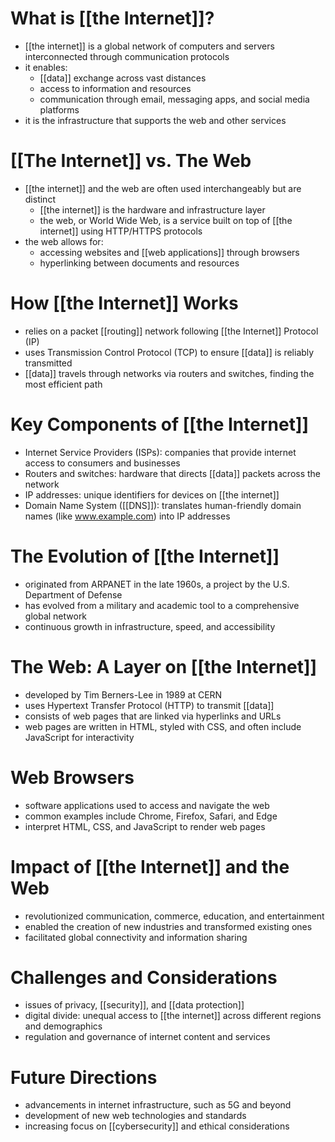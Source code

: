 # What is [[the Internet]]?
- [[the internet]] is a global network of computers and servers interconnected through communication protocols
- it enables:
	- [[data]] exchange across vast distances
	- access to information and resources
	- communication through email, messaging apps, and social media platforms
- it is the infrastructure that supports the web and other services

# [[The Internet]] vs. The Web
- [[the internet]] and the web are often used interchangeably but are distinct
	- [[the internet]] is the hardware and infrastructure layer
	- the web, or World Wide Web, is a service built on top of [[the internet]] using HTTP/HTTPS protocols
- the web allows for:
	- accessing websites and [[web applications]] through browsers
	- hyperlinking between documents and resources

# How [[the Internet]] Works
- relies on a packet [[routing]] network following [[the Internet]] Protocol (IP)
- uses Transmission Control Protocol (TCP) to ensure [[data]] is reliably transmitted
- [[data]] travels through networks via routers and switches, finding the most efficient path

# Key Components of [[the Internet]]
- Internet Service Providers (ISPs): companies that provide internet access to consumers and businesses
- Routers and switches: hardware that directs [[data]] packets across the network
- IP addresses: unique identifiers for devices on [[the internet]]
- Domain Name System ([[DNS]]): translates human-friendly domain names (like www.example.com) into IP addresses

# The Evolution of [[the Internet]]
- originated from ARPANET in the late 1960s, a project by the U.S. Department of Defense
- has evolved from a military and academic tool to a comprehensive global network
- continuous growth in infrastructure, speed, and accessibility

# The Web: A Layer on [[the Internet]]
- developed by Tim Berners-Lee in 1989 at CERN
- uses Hypertext Transfer Protocol (HTTP) to transmit [[data]]
- consists of web pages that are linked via hyperlinks and URLs
- web pages are written in HTML, styled with CSS, and often include JavaScript for interactivity

# Web Browsers
- software applications used to access and navigate the web
- common examples include Chrome, Firefox, Safari, and Edge
- interpret HTML, CSS, and JavaScript to render web pages

# Impact of [[the Internet]] and the Web
- revolutionized communication, commerce, education, and entertainment
- enabled the creation of new industries and transformed existing ones
- facilitated global connectivity and information sharing

# Challenges and Considerations
- issues of privacy, [[security]], and [[data protection]]
- digital divide: unequal access to [[the internet]] across different regions and demographics
- regulation and governance of internet content and services

# Future Directions
- advancements in internet infrastructure, such as 5G and beyond
- development of new web technologies and standards
- increasing focus on [[cybersecurity]] and ethical considerations